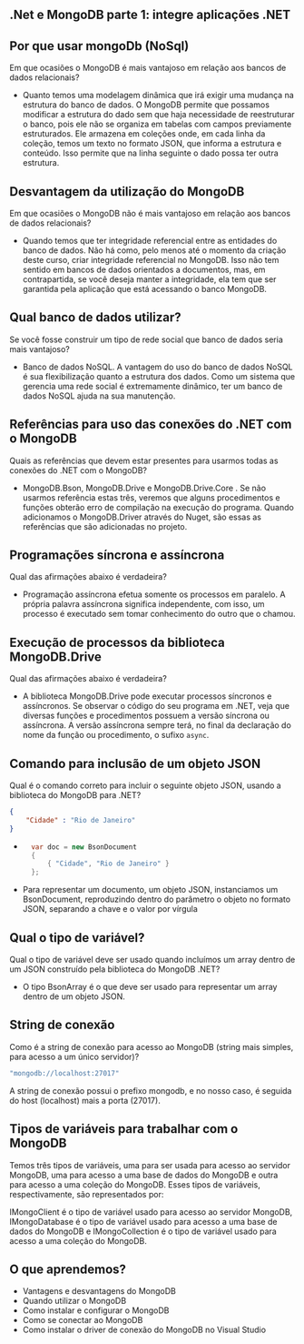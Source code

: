## .Net e MongoDB parte 1: integre aplicações .NET 

## Por que usar mongoDb (NoSql)

Em que ocasiões o MongoDB é mais vantajoso em relação aos bancos de dados relacionais? 

- Quanto temos uma modelagem dinâmica que irá exigir uma mudança na estrutura do banco de dados. O MongoDB permite que possamos modificar a estrutura do dado sem que haja necessidade de reestruturar o banco, pois ele não se organiza em tabelas com campos previamente estruturados. Ele armazena em coleções onde, em cada linha da coleção, temos um texto no formato JSON, que informa a estrutura e conteúdo. Isso permite que na linha seguinte o dado possa ter outra estrutura.

## Desvantagem da utilização do MongoDB

Em que ocasiões o MongoDB não é mais vantajoso em relação aos bancos de dados relacionais?

- Quando temos que ter integridade referencial entre as entidades do banco de dados. Não há como, pelo menos até o momento da criação deste curso, criar integridade referencial no MongoDB. Isso não tem sentido em bancos de dados orientados a documentos, mas, em contrapartida, se você deseja manter a integridade, ela tem que ser garantida pela aplicação que está acessando o banco MongoDB.

## Qual banco de dados utilizar?

Se você fosse construir um tipo de rede social que banco de dados seria mais vantajoso?

- Banco de dados NoSQL. A vantagem do uso do banco de dados NoSQL é sua flexibilização quanto a estrutura dos dados. Como um sistema que gerencia uma rede social é extremamente dinâmico, ter um banco de dados NoSQL ajuda na sua manutenção.

## Referências para uso das conexões do .NET com o MongoDB

Quais as referências que devem estar presentes para usarmos todas as conexões do .NET com o MongoDB?

- MongoDB.Bson, MongoDB.Drive e MongoDB.Drive.Core . Se não usarmos referência estas três, veremos que alguns procedimentos e funções obterão erro de compilação na execução do programa. Quando adicionamos o MongoDB.Driver através do Nuget, são essas as referências que são adicionadas no projeto.

## Programações síncrona e assíncrona

Qual das afirmações abaixo é verdadeira?

- Programação assíncrona efetua somente os processos em paralelo. A própria palavra assíncrona significa independente, com isso, um processo é executado sem tomar conhecimento do outro que o chamou.

## Execução de processos da biblioteca MongoDB.Drive

Qual das afirmações abaixo é verdadeira?

- A biblioteca MongoDB.Drive pode executar processos síncronos e assíncronos. Se observar o código do seu programa em .NET, veja que diversas funções e procedimentos possuem a versão síncrona ou assíncrona. A versão assíncrona sempre terá, no final da declaração do nome da função ou procedimento, o sufixo ````async````.


## Comando para inclusão de um objeto JSON

Qual é o comando correto para incluir o seguinte objeto JSON, usando a biblioteca do MongoDB para .NET?

````json
{
    "Cidade" : "Rio de Janeiro"
} 
````

- ````cs
    var doc = new BsonDocument
    {
        { "Cidade", "Rio de Janeiro" }
    };
    ````

- Para representar um documento, um objeto JSON, instanciamos um BsonDocument, reproduzindo dentro do parâmetro o objeto no formato JSON, separando a chave e o valor por vírgula

## Qual o tipo de variável?

Qual o tipo de variável deve ser usado quando incluímos um array dentro de um JSON construído pela biblioteca do MongoDB .NET?

- O tipo BsonArray é o que deve ser usado para representar um array dentro de um objeto JSON.

## String de conexão

Como é a string de conexão para acesso ao MongoDB (string mais simples, para acesso a um único servidor)?

````cs 
"mongodb://localhost:27017"
````

A string de conexão possui o prefixo mongodb, e no nosso caso, é seguida do host (localhost) mais a porta (27017).

## Tipos de variáveis para trabalhar com o MongoDB

Temos três tipos de variáveis, uma para ser usada para acesso ao servidor MongoDB, uma para acesso a uma base de dados do MongoDB e outra para acesso a uma coleção do MongoDB. Esses tipos de variáveis, respectivamente, são representados por:

IMongoClient é o tipo de variável usado para acesso ao servidor MongoDB, IMongoDatabase é o tipo de variável usado para acesso a uma base de dados do MongoDB e IMongoCollection é o tipo de variável usado para acesso a uma coleção do MongoDB.

## O que aprendemos?

- Vantagens e desvantagens do MongoDB
- Quando utilizar o MongoDB
- Como instalar e configurar o MongoDB
- Como se conectar ao MongoDB
- Como instalar o driver de conexão do MongoDB no Visual Studio